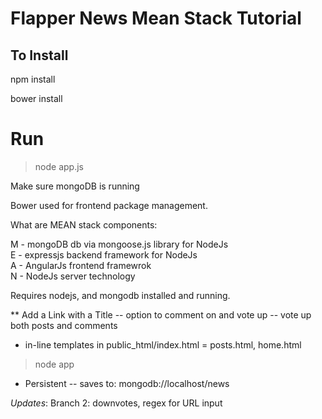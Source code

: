Flapper News Mean Stack Tutorial
=================== 

## To Install
npm install

bower install

# Run
> node app.js

Make sure mongoDB is running

Bower used for frontend package management.

What are MEAN stack components:

M - mongoDB db via mongoose.js library for NodeJs <br>
E - expressjs backend framework for NodeJs <br>
A - AngularJs frontend framewrok <br>
N - NodeJs server technology <br>

Requires nodejs, and mongodb installed and running.

** Add a Link with a Title
-- option to comment on and vote up 
-- vote up both posts and comments
* in-line templates in public_html/index.html  =  posts.html, home.html

> node app

* Persistent
-- saves to: mongodb://localhost/news

*Updates*:
Branch 2: downvotes, regex for URL input

